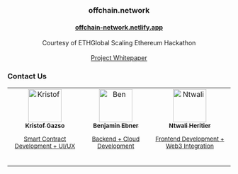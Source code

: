 <!-- PROJECT LOGO -->
<br />
<p align="center">
  <h3 align="center">offchain.network</h3>
  <h4 align="center"><a target="_blank" href="https://offchain-network.netlify.app">offchain-network.netlify.app</a></h4>

  <p align="center">
    Courtesy of ETHGlobal Scaling Ethereum Hackathon
    <br>
  <br>
	<a href="https://www.notion.so/kristofgazso/offchain-network-5c4f43b7dd1f45d08324c9bc2f9fb93a">Project Whitepaper</a>
    <br>
  </p>
</p>



<!-- CONTACT -->
### Contact Us

<table>
  <tr>
	  <td align="center">
      <a href="https://github.com/kristofgazso">
        <img src="https://avatars.githubusercontent.com/u/17406948?s=460&u=f66d1c6ba22b18b60de9bf749a550a1d342f42a6&v=4" width="75px;" alt="Kristof"/><br />
        <sub>
          <b>Kristof Gazso</b>
          <br>
          <p>Smart Contract Development + UI/UX</p>
        </sub>
      </a>
      <br/>
    </td>
    <td align="center">
      <a href="https://github.com/bebner">
        <img src="https://avatars0.githubusercontent.com/u/37079292?s=460&v=4" width="75px;" alt="Ben"/>
        <br />
        <sub>
          <b>Benjamin Ebner</b>
          <br>
          <p>Backend + Cloud Development</p>
        </sub>
      </a>
      <br/>
    </td>
    <td align="center"><a href="https://github.com/NtwaliHeritier">
      <img src="https://avatars.githubusercontent.com/u/61793815?s=460&v=4" width="75px;" alt="Ntwali"/>
      <br />
      <sub>
        <b>Ntwali Heritier</b>
        <br>
          <p>Frontend Development + Web3 Integration</p>
      </sub></a>
      <br/>
    </td>
    </tr>  
</table>
